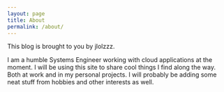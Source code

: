 ```yaml
---
layout: page
title: About
permalink: /about/
---
```


This blog is brought to you by jlolzzz. 

I am a humble Systems Engineer working with cloud applications at the moment. I will be using this
site to share cool things I find along the way. Both at work and in my personal projects.
I will probably be adding some neat stuff from hobbies and other interests as well. 

